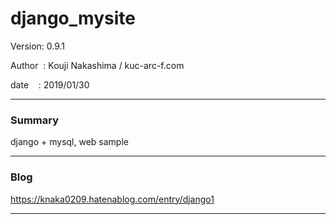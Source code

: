 
# django_mysite

 Version: 0.9.1

 Author  : Kouji Nakashima / kuc-arc-f.com

 date    : 2019/01/30

***
### Summary

django + mysql, web sample

***
### Blog

https://knaka0209.hatenablog.com/entry/django1

***

